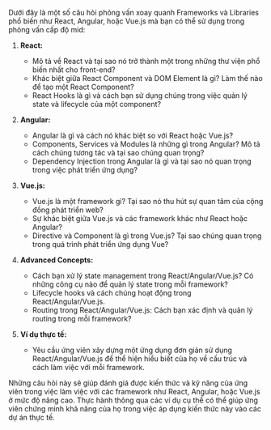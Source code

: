 Dưới đây là một số câu hỏi phỏng vấn xoay quanh Frameworks và Libraries phổ biến như React, Angular, hoặc Vue.js mà bạn có thể sử dụng trong phỏng vấn cấp độ mid:

1. **React:**

   - Mô tả về React và tại sao nó trở thành một trong những thư viện phổ biến nhất cho front-end?
   - Khác biệt giữa React Component và DOM Element là gì? Làm thế nào để tạo một React Component?
   - React Hooks là gì và cách bạn sử dụng chúng trong việc quản lý state và lifecycle của một component?

2. **Angular:**

   - Angular là gì và cách nó khác biệt so với React hoặc Vue.js?
   - Components, Services và Modules là những gì trong Angular? Mô tả cách chúng tương tác và tại sao chúng quan trọng?
   - Dependency Injection trong Angular là gì và tại sao nó quan trọng trong việc phát triển ứng dụng?

3. **Vue.js:**

   - Vue.js là một framework gì? Tại sao nó thu hút sự quan tâm của cộng đồng phát triển web?
   - Sự khác biệt giữa Vue.js và các framework khác như React hoặc Angular?
   - Directive và Component là gì trong Vue.js? Tại sao chúng quan trọng trong quá trình phát triển ứng dụng Vue?

4. **Advanced Concepts:**

   - Cách bạn xử lý state management trong React/Angular/Vue.js? Có những công cụ nào để quản lý state trong mỗi framework?
   - Lifecycle hooks và cách chúng hoạt động trong React/Angular/Vue.js.
   - Routing trong React/Angular/Vue.js: Cách bạn xác định và quản lý routing trong mỗi framework?

5. **Ví dụ thực tế:**
   - Yêu cầu ứng viên xây dựng một ứng dụng đơn giản sử dụng React/Angular/Vue.js để thể hiện hiểu biết của họ về cấu trúc và cách làm việc với mỗi framework.

Những câu hỏi này sẽ giúp đánh giá được kiến thức và kỹ năng của ứng viên trong việc làm việc với các framework như React, Angular, hoặc Vue.js ở mức độ nâng cao. Thực hành thông qua các ví dụ cụ thể có thể giúp ứng viên chứng minh khả năng của họ trong việc áp dụng kiến thức này vào các dự án thực tế.
